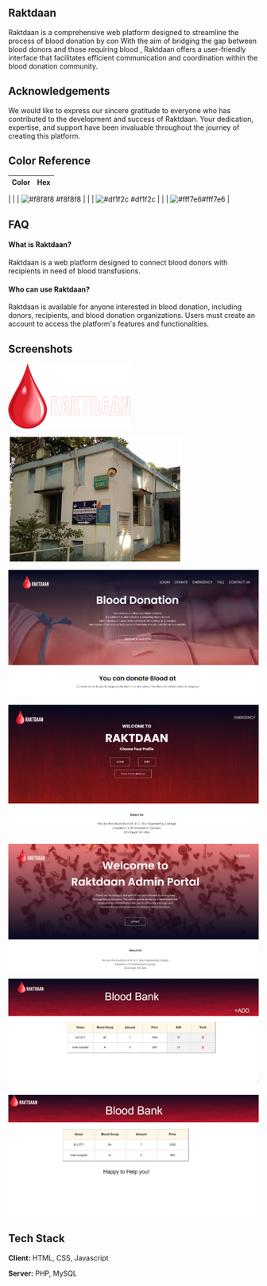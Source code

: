 
## Raktdaan

Raktdaan is a comprehensive web platform designed to streamline the process of blood donation by con With the aim of bridging the gap between blood donors and those requiring blood , Raktdaan offers a user-friendly interface that facilitates efficient communication and coordination within the blood donation community.


## Acknowledgements
We would like to express our sincere gratitude to everyone who has contributed to the development and success of Raktdaan. Your dedication, expertise, and support have been invaluable throughout the journey of creating this platform.

## Color Reference

| Color             | Hex                                                                |
| ----------------- | ------------------------------------------------------------------ |
|
|  | ![#f8f8f8](https://via.placeholder.com/10/f8f8f8?text=+) #f8f8f8 |
|  | ![#df1f2c](https://via.placeholder.com/10/00b48a?text=+) #df1f2c |
|  | ![#fff7e6](https://via.placeholder.com/10/00b48a?text=+)#fff7e6 |


## FAQ

####  What is Raktdaan?

 Raktdaan is a web platform designed to connect blood donors with recipients in need of blood transfusions. 

#### Who can use Raktdaan?

Raktdaan is available for anyone interested in blood donation, including donors, recipients, and blood donation organizations. Users must create an account to access the platform's features and functionalities.



## Screenshots

![web Screenshot](https://github.com/pg-2002/Raktdaan-Connecting-Donors-with-Recipients/raw/master//images/logo.png)


![web Screenshot](https://github.com/pg-2002/Raktdaan-Connecting-Donors-with-Recipients/raw/master/images/Bidhannagar.jpeg)


![web Screenshot](https://github.com/pg-2002/Raktdaan-Connecting-Donors-with-Recipients/raw/master/images/login.png)

![web Screenshot](https://github.com/pg-2002/Raktdaan-Connecting-Donors-with-Recipients/raw/master/images/Screenshot%202024-03-16%20003327.png)

![web Screenshot](https://github.com/pg-2002/Raktdaan-Connecting-Donors-with-Recipients/raw/master/images/Screenshot%202024-03-16%20003511.png)

![web Screenshot](https://github.com/pg-2002/Raktdaan-Connecting-Donors-with-Recipients/raw/master/images/Screenshot%202024-03-16%20003556.png)

![web Screenshot](https://github.com/pg-2002/Raktdaan-Connecting-Donors-with-Recipients/raw/master/images/Screenshot%202024-03-16%20003648.png)

## Tech Stack

**Client:** HTML, CSS, Javascript

**Server:** PHP, MySQL

